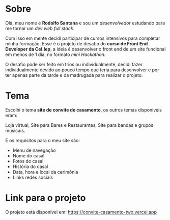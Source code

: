 # Sobre
Olá, meu nome é **Rodolfo Santana** e sou um *desenvolvedor* estudando para me tornar um *dev web full stack*.

Com isso em mente decidi participar de cursos intensivos para completar minha formação.
Esse é o projeto de desafio do **curso de Front End Developer da Cel.lep**, a ideia é desenvolver o front end de um site funcional em menos de 1 dia, no formato *mini Hackathon*.

O desafio pode ser feito em trios ou individualmente, decidi fazer individualmente devido ao pouco tempo que teria para desenvolver e por ter apenas parte da tarde e da madrugada para realizar o projeto.

# Tema

Escolhi o tema **site de convite de casamento**, os outros temas disponíveis eram:

Loja virtual, Site para Bares e Restaurantes, Site para bandas e grupos musicais.

E os requisitos para o meu site são:
- Menu de navegação
- Nome do casal
- Fotos do casal
- História do casal
- Data, hora e local da cerimônia
- Links redes sociais

# Link para o projeto

O projeto está disponível em: https://convite-casamento-two.vercel.app